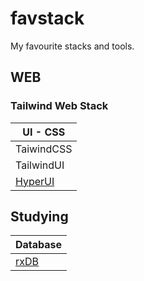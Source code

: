 # favstack
My favourite stacks and tools.

## WEB

### Tailwind Web Stack

| UI - CSS |
|----------
|TaiwindCSS
|TailwindUI
|[HyperUI](https://www.hyperui.dev)

## Studying

|Database|
|--------
|[rxDB](https://rxdb.info)
